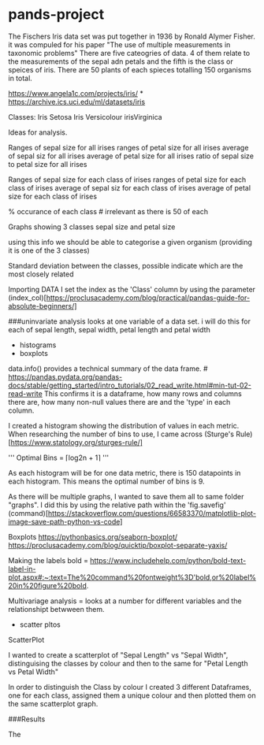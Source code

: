 # pands-project

The Fischers Iris data set was put together in 1936 by Ronald Alymer Fisher. it was compuled for his paper "The use of multiple measurements in taxonomic problems" There are five cateogries of data. 4 of them relate to the measurements of the sepal adn petals and the fifth is the class or speices of iris. There are 50 plants of each spieces totalling 150 organisms in total. 

https://www.angela1c.com/projects/iris/ *
https://archive.ics.uci.edu/ml/datasets/iris

Classes:
Iris Setosa
Iris Versicolour
irisVirginica

Ideas for analysis. 

Ranges of sepal size for all irises
ranges of petal size for all irises
average of sepal siz for all irises
average of petal size for all irises
ratio of sepal size to petal size for all irises


Ranges of sepal size for each class of irises
ranges of petal size for each class of irises
average of sepal siz for each class of irises
average of petal size for each class of irises

% occurance of each class # irrelevant as there is 50 of each

Graphs showing 3 classes sepal size and petal size

using this info we should be able to categorise a given organism (providing it is one of the 3 classes)

Standard deviation between the classes, possible indicate which are the most closely related

Importing DATA
I set the index as the 'Class' column by using the parameter (index_col)[https://proclusacademy.com/blog/practical/pandas-guide-for-absolute-beginners/]

###uninvariate analysis looks at one variable of a data set. i will do this for each of sepal length, sepal width, petal length and petal width
- histograms
- boxplots


data.info() provides a technical summary of the data frame. # https://pandas.pydata.org/pandas-docs/stable/getting_started/intro_tutorials/02_read_write.html#min-tut-02-read-write
This confirms it is a dataframe, how many rows and columns there are, how many non-null values there are and the 'type' in each column.


I created a histogram showing the distribution of values in each metric. When researching the number of bins to use, I came across (Sturge's Rule)[https://www.statology.org/sturges-rule/]

'''
Optimal Bins = ⌈log2n + 1⌉
'''
 
As each histogram will be for one data metric, there is 150 datapoints in each histogram. This means the optimal number of bins is 9. 

As there will be multiple graphs, I wanted to save them all to same folder "graphs". I did this by using the relative path within the 'fig.savefig' (command)[https://stackoverflow.com/questions/66583370/matplotlib-plot-image-save-path-python-vs-code]

Boxplots
https://pythonbasics.org/seaborn-boxplot/
https://proclusacademy.com/blog/quicktip/boxplot-separate-yaxis/

Making the labels bold = https://www.includehelp.com/python/bold-text-label-in-plot.aspx#:~:text=The%20command%20fontweight%3D'bold,or%20label%20in%20figure%20bold.


Multivariage analysis = looks at a number for different variables and the relationshipt betwween them.
- scatter pltos

ScatterPlot

I wanted to create a scatterplot of "Sepal Length" vs "Sepal Width", distinguising the classes by colour and then to the same for "Petal Length vs Petal Width"

In order to distinguish the Class by colour I created 3 different Dataframes, one for each class, assigned them a unique colour and then plotted them on the same scatterplot graph. 


###Results

The 